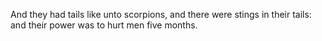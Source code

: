 And they had tails like unto scorpions, and there were stings in their tails: and their power was to hurt men five months.
